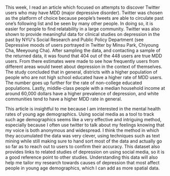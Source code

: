 This week, I read an article which focused on attempts to discover Twitter users who may have MDD (major depressive disorder). 
Twitter was chosen as the platform of choice because people’s tweets are able to circulate past one’s following list and be seen by many other people.
In doing so, it is easier for people to find relatability in a large community. 
Twitter was also shown to provide meaningful data for clinical studies on depression in the past by NYU's Social Research and Public Policy Department 
(see Depressive moods of users portrayed in Twitter by Minsu Park, Chiyoung Cha, Meeyoung Cha). 
After sampling the data, and contacting a sample of the returned data, it was found that 404 out of the 448 users are true MDD users. 
From there estimates were made to see how frequently users from different areas would tweet about depression in the context of themselves. 
The study concluded that in general, districts with a higher population of people who are not high school educated have a higher rate of MDD users. 
The number goes up further for the rate of non-college educated populations. 
Lastly, middle-class people with a median household income at around 60,000 dollars have a higher prevalence of depression, 
and white communities tend to have a higher MDD rate in general.

This article is insightful to me because I am interested in the mental health rates of young age demographics. 
Using social media as a tool to track such age demographics seems like a very effective and intriguing method,
especially because I often use twitter to talk about my feelings knowing that my voice is both anonymous and widespread. 
I think the method in which they accumulated the data was very clever, using techniques such as text mining while still 
making sure to hand sort most of the data and actually go so far as to reach out to users to confirm their accuracy. 
This dataset also provides links to related studies of depression on using social media, so it is a good reference point to other studies. 
Understanding this data will also help me tailor my research towards causes of depression that most affect people in young age demographics, 
which I can add as more spatial data.
